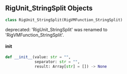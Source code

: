 ## RigUnit_StringSplit Objects

```python
class RigUnit_StringSplit(RigVMFunction_StringSplit)
```

deprecated: 'RigUnit_StringSplit' was renamed to 'RigVMFunction_StringSplit'.

<a id="unreal.RigUnit_StringSplit.__init__"></a>

#### __init__

```python
def __init__(value: str = "",
             separator: str = "",
             result: Array[str] = []) -> None
```

<a id="unreal.RigVMFunction_StringJoin"></a>